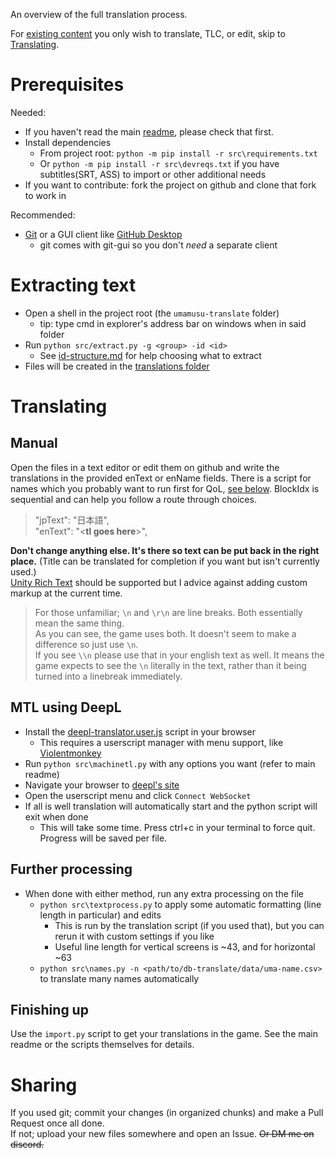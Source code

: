 An overview of the full translation process.

For [existing content](translations/) you only wish to translate, TLC, or edit, skip to [Translating](#Translating).

# Prerequisites

Needed:
- If you haven't read the main [readme](readme.md), please check that first.
- Install dependencies
    - From project root: `python -m pip install -r src\requirements.txt`
    - Or `python -m pip install -r src\devreqs.txt` if you have subtitles(SRT, ASS) to import or other additional needs
-  If you want to contribute: fork the project on github and clone that fork to work in

Recommended:    
- [Git](https://git-scm.com/downloads) or a GUI client like [GitHub Desktop](https://desktop.github.com/)
    - git comes with git-gui so you don't *need* a separate client

# Extracting text

- Open a shell in the project root (the `umamusu-translate` folder)
    - tip: type cmd in explorer's address bar on windows when in said folder
- Run `python src/extract.py -g <group> -id <id>`
    - See [id-structure.md](id-structure.md) for help choosing what to extract
- Files will be created in the [translations folder](translations/)

# Translating
## Manual
Open the files in a text editor or edit them on github and write the translations in the provided enText or enName fields. There is a script for names which you probably want to run first for QoL, [see below](#further-processing). BlockIdx is sequential and can help you follow a route through choices.

> "jpText": "日本語",  
> "enText": "\<**tl goes here**\>",

**Don't change anything else. It's there so text can be put back in the right place.** (Title can be translated for completion if you want but isn't currently used.)  
[Unity Rich Text](https://docs.unity3d.com/Packages/com.unity.ugui@1.0/manual/StyledText.html) should be supported but I advice against adding custom markup at the current time.

> For those unfamiliar; `\n` and `\r\n` are line breaks. Both essentially mean the same thing.  
> As you can see, the game uses both. It doesn't seem to make a difference so just use `\n`.  
> If you see `\\n` please use that in your english text as well. It means the game expects to see the `\n` literally in the text, rather than it being turned into a linebreak immediately.  


## MTL using DeepL

- Install the [deepl-translator.user.js](https://cdn.jsdelivr.net/gh/noccu/umamusu-translate@master/src/deepl-translator.user.js) script in your browser
    - This requires a userscript manager with menu support, like [Violentmonkey](https://violentmonkey.github.io/)
- Run `python src\machinetl.py` with any options you want (refer to main readme)
- Navigate your browser to [deepl's site](https://www.deepl.com/en/translator)
- Open the userscript menu and click `Connect WebSocket`
- If all is well translation will automatically start and the python script will exit when done
    - This will take some time. Press ctrl+c in your terminal to force quit. Progress will be saved per file.

## Further processing    
- When done with either method, run any extra processing on the file
    - `python src\textprocess.py` to apply some automatic formatting (line length in particular) and edits
        - This is run by the translation script (if you used that), but you can rerun it with custom settings if you like
        - Useful line length for vertical screens is ~43, and for horizontal ~63 
    - `python src\names.py -n <path/to/db-translate/data/uma-name.csv>` to translate many names automatically

## Finishing up

Use the `import.py` script to get your translations in the game. See the main readme or the scripts themselves for details.

# Sharing

If you used git; commit your changes (in organized chunks) and make a Pull Request once all done.  
If not; upload your new files somewhere and open an Issue. ~~Or DM me on discord.~~
